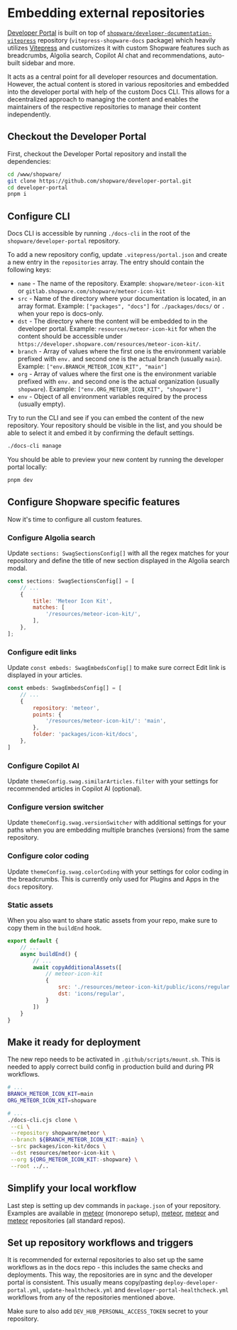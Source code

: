 # Embedding external repositories

[Developer Portal](https://github.com/shopware/developer-portal) is built on top of [`shopware/developer-documentation-vitepress`](https://github.com/shopware/developer-documentation-vitepress) repository (`vitepress-shopware-docs` package) which heavily utilizes [Vitepress](https://vitepress.dev/) and customizes it with custom Shopware features such as breadcrumbs, Algolia search, Copilot AI chat and recommendations, auto-built sidebar and more.

It acts as a central point for all developer resources and documentation. However, the actual content is stored in various repositories and embedded into the developer portal with help of the custom Docs CLI. This allows for a decentralized approach to managing the content and enables the maintainers of the respective repositories to manage their content independently.

## Checkout the Developer Portal

First, checkout the Developer Portal repository and install the dependencies:

```bash
cd /www/shopware/
git clone https://github.com/shopware/developer-portal.git
cd developer-portal
pnpm i
```

## Configure CLI

Docs CLI is accessible by running `./docs-cli` in the root of the `shopware/developer-portal` repository.

To add a new repository config, update `.vitepress/portal.json` and create a new entry in the `repositories` array. The entry should contain the following keys:
- `name` - The name of the repository. Example: `shopware/meteor-icon-kit` or `gitlab.shopware.com/shopware/meteor-icon-kit`
- `src` - Name of the directory where your documentation is located, in an array format. Example: `["packages", "docs"]` for `./packages/docs/` or `.` when your repo is docs-only.
- `dst` - The directory where the content will be embedded to in the developer portal. Example: `resources/meteor-icon-kit` for when the content should be accessible under `https://developer.shopware.com/resources/meteor-icon-kit/`.
- `branch` - Array of values where the first one is the environment variable prefixed with `env.` and second one is the actual branch (usually `main`). Example: `["env.BRANCH_METEOR_ICON_KIT", "main"]`
- `org` - Array of values where the first one is the environment variable prefixed with `env.` and second one is the actual organization (usually `shopware`). Example: `["env.ORG_METEOR_ICON_KIT", "shopware"]`
- `env` - Object of all environment variables required by the process (usually empty).

Try to run the CLI and see if you can embed the content of the new repository. Your repository should be visible in the list, and you should be able to select it and embed it by confirming the default settings.

```bash
./docs-cli manage
```

You should be able to preview your new content by running the developer portal locally:

```bash
pnpm dev
```

## Configure Shopware specific features

Now it's time to configure all custom features.

### Configure Algolia search

Update `sections: SwagSectionsConfig[]` with all the regex matches for your repository and define the title of new section displayed in the Algolia search modal.

```js
const sections: SwagSectionsConfig[] = [
    // ...
    {
        title: 'Meteor Icon Kit',
        matches: [
            '/resources/meteor-icon-kit/',
        ],
    },
];
```

### Configure edit links

Update `const embeds: SwagEmbedsConfig[]` to make sure correct Edit link is displayed in your articles.

```js
const embeds: SwagEmbedsConfig[] = [
    // ...
    {
        repository: 'meteor',
        points: {
            '/resources/meteor-icon-kit/': 'main',
        },
        folder: 'packages/icon-kit/docs',
    },
]
```

### Configure Copilot AI

Update `themeConfig.swag.similarArticles.filter` with your settings for recommended articles in Copilot AI (optional).

### Configure version switcher

Update `themeConfig.swag.versionSwitcher` with additional settings for your paths when you are embedding multiple branches (versions) from the same repository.

### Configure color coding

Update `themeConfig.swag.colorCoding` with your settings for color coding in the breadcrumbs. This is currently only used for Plugins and Apps in the `docs` repository.

### Static assets

When you also want to share static assets from your repo, make sure to copy them in the `buildEnd` hook.

```js
export default {
    // ...
    async buildEnd() {
        // ...
        await copyAdditionalAssets([
            // meteor-icon-kit
            {
                src: './resources/meteor-icon-kit/public/icons/regular',
                dst: 'icons/regular',
            }
        ])
    }
}
```

## Make it ready for deployment

The new repo needs to be activated in `.github/scripts/mount.sh`. This is needed to apply correct build config in production build and during PR workflows.

```sh
# ...
BRANCH_METEOR_ICON_KIT=main
ORG_METEOR_ICON_KIT=shopware

# ...
./docs-cli.cjs clone \
 --ci \
 --repository shopware/meteor \
 --branch ${BRANCH_METEOR_ICON_KIT:-main} \
 --src packages/icon-kit/docs \
 --dst resources/meteor-icon-kit \
 --org ${ORG_METEOR_ICON_KIT:-shopware} \
 --root ../..
```

## Simplify your local workflow

Last step is setting up dev commands in `package.json` of your repository. Examples are available in [meteor](https://github.com/shopware/meteor/src/blob/package.json) (monorepo setup), [meteor](https://github.com/shopware/frontends/src/blob/package.json), [meteor](https://github.com/shopware/release-notes/src/blob/package.json) and [meteor](https://github.com/shopware/docs/src/blob/package.json) repositories (all standard repos).

## Set up repository workflows and triggers

It is recommended for external repositories to also set up the same workflows as in the docs repo - this includes the same checks and deployments. This way, the repositories are in sync and the developer portal is consistent. This usually means copy/pasting `deploy-developer-portal.yml`, `update-healthcheck.yml` and `developer-portal-healthcheck.yml` workflows from any of the repositories mentioned above.

Make sure to also add `DEV_HUB_PERSONAL_ACCESS_TOKEN` secret to your repository.